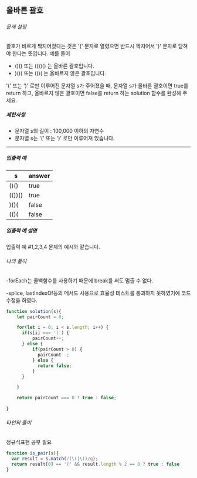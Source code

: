 ## 올바른 괄호



###### 문제 설명

괄호가 바르게 짝지어졌다는 것은 '(' 문자로 열렸으면 반드시 짝지어서 ')' 문자로 닫혀야 한다는 뜻입니다. 예를 들어

- ()() 또는 (())() 는 올바른 괄호입니다.
- )()( 또는 (()( 는 올바르지 않은 괄호입니다.

'(' 또는 ')' 로만 이루어진 문자열 s가 주어졌을 때, 문자열 s가 올바른 괄호이면 true를 return 하고, 올바르지 않은 괄호이면 false를 return 하는 solution 함수를 완성해 주세요.

##### 제한사항

- 문자열 s의 길이 : 100,000 이하의 자연수
- 문자열 s는 '(' 또는 ')' 로만 이루어져 있습니다.

------

##### 입출력 예

| s      | answer |
| ------ | ------ |
| ()()   | true   |
| (())() | true   |
| )()(   | false  |
| (()(   | false  |

##### 입출력 예 설명

입출력 예 #1,2,3,4
문제의 예시와 같습니다.



###### 나의 풀이

-forEach는 콜백함수를 사용하기 때문에 break를 써도 멈출 수 없다.

-splice, lastIndexOf등의 메서드 사용으로 효율성 테스트를 통과하지 못하였기에 코드 수정을 하였다.

```javascript
function solution(s){
    let pairCount = 0;

    for(let i = 0; i < s.length; i++) {
      if(s[i] === '(') {
          pairCount++;
      } else {
          if(pairCount > 0) {
            pairCount--;
          } else {
            return false;
          }
      }

    }

    return pairCount === 0 ? true : false;
    
}
```





###### 타인의 풀이

정규식표현 공부 필요

```javascript
function is_pair(s){
  var result = s.match(/(\(|\))/g);
  return result[0] == '(' && result.length % 2 == 0 ? true : false
}
```

